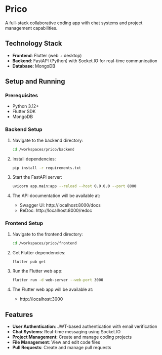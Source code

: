 # Prico
A full-stack collaborative coding app with chat systems and project management capabilities.

## Technology Stack

- **Frontend**: Flutter (web + desktop)
- **Backend**: FastAPI (Python) with Socket.IO for real-time communication
- **Database**: MongoDB

## Setup and Running

### Prerequisites

- Python 3.12+
- Flutter SDK
- MongoDB

### Backend Setup

1. Navigate to the backend directory:
   ```bash
   cd /workspaces/prico/backend
   ```

2. Install dependencies:
   ```bash
   pip install -r requirements.txt
   ```

3. Start the FastAPI server:
   ```bash
   uvicorn app.main:app --reload --host 0.0.0.0 --port 8000
   ```

4. The API documentation will be available at:
   - Swagger UI: http://localhost:8000/docs
   - ReDoc: http://localhost:8000/redoc

### Frontend Setup

1. Navigate to the frontend directory:
   ```bash
   cd /workspaces/prico/frontend
   ```

2. Get Flutter dependencies:
   ```bash
   flutter pub get
   ```

3. Run the Flutter web app:
   ```bash
   flutter run -d web-server --web-port 3000
   ```

4. The Flutter web app will be available at:
   - http://localhost:3000

## Features

- **User Authentication**: JWT-based authentication with email verification
- **Chat Systems**: Real-time messaging using Socket.IO
- **Project Management**: Create and manage coding projects
- **File Management**: View and edit code files
- **Pull Requests**: Create and manage pull requests
